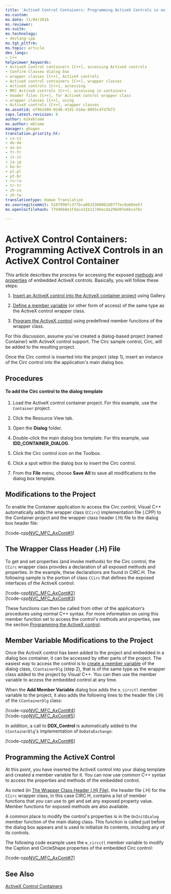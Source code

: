 ```yaml
---
title: 'ActiveX Control Containers: Programming ActiveX Controls in an ActiveX Control Container | Microsoft Docs'
ms.custom: 
ms.date: 11/04/2016
ms.reviewer: 
ms.suite: 
ms.technology:
- devlang-cpp
ms.tgt_pltfrm: 
ms.topic: article
dev_langs:
- C++
helpviewer_keywords:
- ActiveX control containers [C++], accessing ActiveX controls
- Confirm Classes dialog box
- wrapper classes [C++], ActiveX controls
- ActiveX control containers [C++], wrapper classes
- ActiveX controls [C++], accessing
- MFC ActiveX controls [C++], accessing in containers
- header files [C++], for ActiveX control wrapper class
- wrapper classes [C++], using
- ActiveX controls [C++], wrapper classes
ms.assetid: ef9b2480-92d6-4191-b16e-8055c4fd7b73
caps.latest.revision: 8
author: mikeblome
ms.author: mblome
manager: ghogen
translation.priority.ht:
- cs-cz
- de-de
- es-es
- fr-fr
- it-it
- ja-jp
- ko-kr
- pl-pl
- pt-br
- ru-ru
- tr-tr
- zh-cn
- zh-tw
translationtype: Human Translation
ms.sourcegitcommit: 5187996fc377bca8633360082d07f7ec8a68ee57
ms.openlocfilehash: 77d46b8e1fdace31b11746ecda29bd97e6bce7bc

---
```

# ActiveX Control Containers: Programming ActiveX Controls in an ActiveX Control Container
This article describes the process for accessing the exposed [methods](../mfc/mfc-activex-controls-methods.md) and [properties](../mfc/mfc-activex-controls-properties.md) of embedded ActiveX controls. Basically, you will follow these steps:  
  
1.  [Insert an ActiveX control into the ActiveX container project](../mfc/inserting-a-control-into-a-control-container-application.md) using Gallery.  
  
2.  [Define a member variable](../mfc/activex-control-containers-connecting-an-activex-control-to-a-member-variable.md) (or other form of access) of the same type as the ActiveX control wrapper class.  
  
3.  [Program the ActiveX control](#_core_programming_the_activex_control) using predefined member functions of the wrapper class.  
  
 For this discussion, assume you've created a dialog-based project (named Container) with ActiveX control support. The Circ sample control, Circ, will be added to the resulting project.  
  
 Once the Circ control is inserted into the project (step 1), insert an instance of the Circ control into the application's main dialog box.  
  
## Procedures  
  
#### To add the Circ control to the dialog template  
  
1.  Load the ActiveX control container project. For this example, use the `Container` project.  
  
2.  Click the Resource View tab.  
  
3.  Open the **Dialog** folder.  
  
4.  Double-click the main dialog box template. For this example, use **IDD_CONTAINER_DIALOG**.  
  
5.  Click the Circ control icon on the Toolbox.  
  
6.  Click a spot within the dialog box to insert the Circ control.  
  
7.  From the **File** menu, choose **Save All** to save all modifications to the dialog box template.  
  
## Modifications to the Project  
 To enable the Container application to access the Circ control, Visual C++ automatically adds the wrapper class (`CCirc`) implementation file (.CPP) to the Container project and the wrapper class header (.H) file to the dialog box header file:  
  
 [!code-cpp[NVC_MFC_AxCont#1](../mfc/codesnippet/cpp/programming-activex-controls-in-a-activex-control-container_1.h)]  
  
##  <a name="_core_the_wrapper_class_header_28h29_file"></a> The Wrapper Class Header (.H) File  
 To get and set properties (and invoke methods) for the Circ control, the `CCirc` wrapper class provides a declaration of all exposed methods and properties. In the example, these declarations are found in CIRC.H. The following sample is the portion of class `CCirc` that defines the exposed interfaces of the ActiveX control:  
  
 [!code-cpp[NVC_MFC_AxCont#2](../mfc/codesnippet/cpp/programming-activex-controls-in-a-activex-control-container_2.h)]  
[!code-cpp[NVC_MFC_AxCont#3](../mfc/codesnippet/cpp/programming-activex-controls-in-a-activex-control-container_3.h)]  
  
 These functions can then be called from other of the application's procedures using normal C++ syntax. For more information on using this member function set to access the control's methods and properties, see the section [Programming the ActiveX control](#_core_programming_the_activex_control).  
  
##  <a name="_core_member_variable_modifications_to_the_project"></a> Member Variable Modifications to the Project  
 Once the ActiveX control has been added to the project and embedded in a dialog box container, it can be accessed by other parts of the project. The easiest way to access the control is to [create a member variable](../mfc/activex-control-containers-connecting-an-activex-control-to-a-member-variable.md) of the dialog class, `CContainerDlg` (step 2), that is of the same type as the wrapper class added to the project by Visual C++. You can then use the member variable to access the embedded control at any time.  
  
 When the **Add Member Variable** dialog box adds the `m_circctl` member variable to the project, it also adds the following lines to the header file (.H) of the `CContainerDlg` class:  
  
 [!code-cpp[NVC_MFC_AxCont#4](../mfc/codesnippet/cpp/programming-activex-controls-in-a-activex-control-container_4.h)]  
[!code-cpp[NVC_MFC_AxCont#5](../mfc/codesnippet/cpp/programming-activex-controls-in-a-activex-control-container_5.h)]  
  
 In addition, a call to **DDX_Control** is automatically added to the `CContainerDlg`'s implementation of `DoDataExchange`:  
  
 [!code-cpp[NVC_MFC_AxCont#6](../mfc/codesnippet/cpp/programming-activex-controls-in-a-activex-control-container_6.cpp)]  
  
##  <a name="_core_programming_the_activex_control"></a> Programming the ActiveX Control  
 At this point, you have inserted the ActiveX control into your dialog template and created a member variable for it. You can now use common C++ syntax to access the properties and methods of the embedded control.  
  
 As noted (in [The Wrapper Class Header (.H) File](#_core_the_wrapper_class_header_28h29_file)), the header file (.H) for the `CCirc` wrapper class, in this case CIRC.H, contains a list of member functions that you can use to get and set any exposed property value. Member functions for exposed methods are also available.  
  
 A common place to modify the control's properties is in the `OnInitDialog` member function of the main dialog class. This function is called just before the dialog box appears and is used to initialize its contents, including any of its controls.  
  
 The following code example uses the `m_circctl` member variable to modify the Caption and CircleShape properties of the embedded Circ control:  
  
 [!code-cpp[NVC_MFC_AxCont#7](../mfc/codesnippet/cpp/programming-activex-controls-in-a-activex-control-container_7.cpp)]  
  
## See Also  
 [ActiveX Control Containers](../mfc/activex-control-containers.md)




<!--HONumber=Jan17_HO1-->


